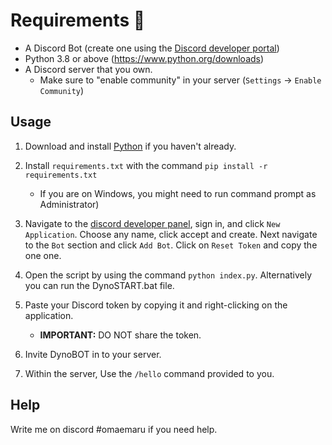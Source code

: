 # Requirements 🧾
- A Discord Bot (create one using the [Discord developer portal](https://discord.com/developers/applications))
- Python 3.8 or above (https://www.python.org/downloads)
- A Discord server that you own.
  - Make sure to "enable community" in your server (`Settings` -> `Enable Community`)

## Usage
1. Download and install [Python](https://www.python.org/downloads) if you haven't already.

2. Install `requirements.txt` with the command `pip install -r requirements.txt`
   - If you are on Windows, you might need to run command prompt as Administrator)

3. Navigate to the [discord developer panel](https://discord.com/developers/applications), sign in, and click `New Application`. Choose any name, click accept and create. Next navigate to the `Bot` section and click `Add Bot`.  Click on `Reset Token` and copy the one one.

4. Open the script by using the command `python index.py`. Alternatively you can run the DynoSTART.bat file.

5. Paste your Discord token by copying it and right-clicking on the application.
   - **IMPORTANT:** DO NOT share the token.
   
6. Invite DynoBOT in to your server.

7. Within the server, Use the `/hello` command provided to you.

## Help
Write me on discord #omaemaru if you need help.
